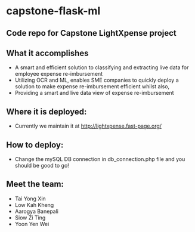 # capstone-flask-ml

## Code repo for Capstone LightXpense project

## What it accomplishes
- A smart and efficient solution to classifying and extracting live data for employee expense re-imbursement
- Utilizing OCR and ML, enables SME companies to quickly deploy a solution to make expense re-imbursement efficient whilst also,
- Providing a smart and live data view of expense re-imbursement

## Where it is deployed:
- Currently we maintain it at http://lightxpense.fast-page.org/

## How to deploy:
- Change the mySQL DB connection in db_connection.php file and you should be good to go!
  
## Meet the team:
- Tai Yong Xin
- Low Kah Kheng
- Aarogya Banepali
- Siow Zi Ting
- Yoon Yen Wei
